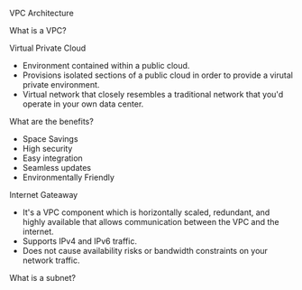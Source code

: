 VPC Architecture

What is a VPC?

Virtual Private Cloud

- Environment contained within a public cloud. 
- Provisions isolated sections of a public cloud in order to provide a virutal private environment. 
- Virtual network that closely resembles a traditional network that you'd operate in your own data center.

What are the benefits?

- Space Savings
- High security 
- Easy integration
- Seamless updates
- Environmentally Friendly

Internet Gateaway

- It's a VPC component which is horizontally scaled, redundant, and highly available that allows communication between the VPC and the internet. 
- Supports IPv4 and IPv6 traffic.
- Does not cause availability risks or bandwidth constraints on your network traffic.

What is a subnet?

